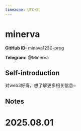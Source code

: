 ```yaml
---
timezone: UTC+8
---
```


# minerva

**GitHub ID:** minava1230-prog

**Telegram:** @Minerva

## Self-introduction

对web3好奇，想了解更多相关信息~

## Notes

<!-- Content_START -->

# 2025.08.01


<!-- Content_END -->
